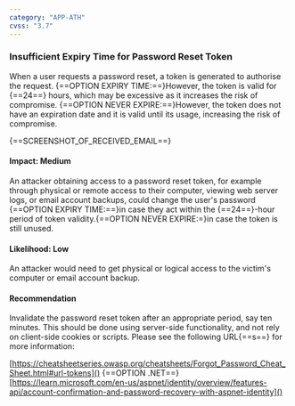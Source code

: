 ```yaml
---
category: "APP-ATH"
cvss: "3.7"
---
```

### Insufficient Expiry Time for Password Reset Token
When a user requests a password reset, a token is generated to authorise the request. {==OPTION EXPIRY TIME:==}However, the token is valid for {==24==} hours, which may be excessive as it increases the risk of compromise. {==OPTION NEVER EXPIRE:==}However, the token does not have an expiration date and it is valid until its usage, increasing the risk of compromise.

{==SCREENSHOT_OF_RECEIVED_EMAIL==}
#### Impact: Medium
An attacker obtaining access to a password reset token, for example through physical or remote access to their computer, viewing web server logs, or email account backups, could change the user's password {==OPTION EXPIRY TIME:==}in case they act within the {==24==}-hour period of token validity.{==OPTION NEVER EXPIRE:=}in case the token is still unused.
#### Likelihood: Low
An attacker would need to get physical or logical access to the victim's computer or email account backup.
#### Recommendation
Invalidate the password reset token after an appropriate period, say ten minutes. This should be done using server-side functionality, and not rely on client-side cookies or scripts. Please see the following URL{==s==} for more information:

[https://cheatsheetseries.owasp.org/cheatsheets/Forgot_Password_Cheat_Sheet.html#url-tokens]()
{==OPTION .NET==}[https://learn.microsoft.com/en-us/aspnet/identity/overview/features-api/account-confirmation-and-password-recovery-with-aspnet-identity]()
